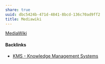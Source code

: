 ```yaml
---
share: true
uuid: dbc5424b-471d-4841-8bcd-136c70ad9ff2
title: Mediawiki
---
```

[MediaWiki](https://www.mediawiki.org/wiki/MediaWiki)

#### Backlinks

* [KMS - Knowledge Management Systems](/6aef6fe9-4c4e-4f3a-850c-e163e2303f81)